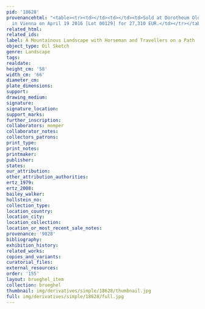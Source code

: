 ```yaml
---
pid: '18628'
provenancehtml: "<table><tr><td></td><td></td><td>Sold at Dorotheum Old Masters sale
  in Vienna on April 19 2016 [Lot 00129] for 27,310 EUR.</td></tr></table>"
related_html:
related_ids:
label: A Mountainous Landscape with Horseman and Travellers on a Path
object_type: Oil Sketch
genre: Landscape
tags:
realdate:
height_cm: '58'
width_cm: '66'
diameter_cm:
plate_dimensions:
support:
drawing_medium:
signature:
signature_location:
support_marks:
further_inscription:
collaborators: momper
collaborator_notes:
collectors_patrons:
print_type:
print_notes:
printmaker:
publisher:
states:
our_attribution:
other_attribution_authorities:
ertz_1979:
ertz_2008:
bailey_walker:
hollstein_no:
collection_type:
location_country:
location_city:
location_collection:
location_or_most_recent_sale_notes:
provenance: '9828'
bibliography:
exhibition_history:
related_works:
copies_and_variants:
curatorial_files:
external_resources:
order: '155'
layout: brueghel_item
collection: brueghel
thumbnail: img/derivatives/simple/18628/thumbnail.jpg
full: img/derivatives/simple/18628/full.jpg
---
```

